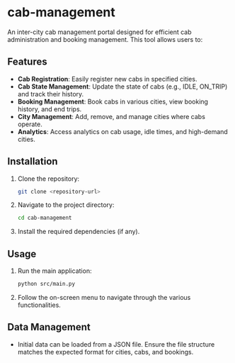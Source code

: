 # cab-management
An inter-city cab management portal designed for efficient cab administration and booking management. This tool allows users to:

## Features
- **Cab Registration**: Easily register new cabs in specified cities.
- **Cab State Management**: Update the state of cabs (e.g., IDLE, ON_TRIP) and track their history.
- **Booking Management**: Book cabs in various cities, view booking history, and end trips.
- **City Management**: Add, remove, and manage cities where cabs operate.
- **Analytics**: Access analytics on cab usage, idle times, and high-demand cities.

## Installation
1. Clone the repository:
   ```bash
   git clone <repository-url>
   ```
2. Navigate to the project directory:
   ```bash
   cd cab-management
   ```
3. Install the required dependencies (if any).

## Usage
1. Run the main application:
   ```bash
   python src/main.py
   ```
2. Follow the on-screen menu to navigate through the various functionalities.

## Data Management
- Initial data can be loaded from a JSON file. Ensure the file structure matches the expected format for cities, cabs, and bookings.

